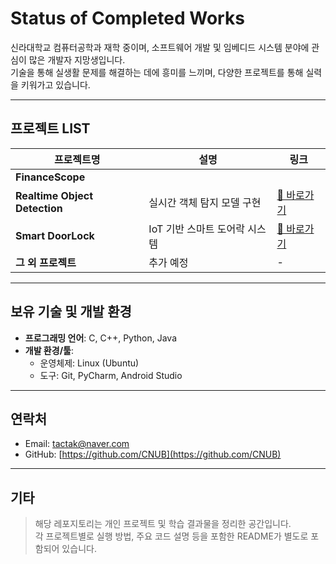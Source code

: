 # Status of Completed Works

신라대학교 컴퓨터공학과 재학 중이며, 소프트웨어 개발 및 임베디드 시스템 분야에 관심이 많은 개발자 지망생입니다.  
기술을 통해 실생활 문제를 해결하는 데에 흥미를 느끼며, 다양한 프로젝트를 통해 실력을 키워가고 있습니다.

---

## 프로젝트 LIST

| 프로젝트명 | 설명 | 링크 |
|------------|------|------|
| **FinanceScope** | | |
| **Realtime Object Detection** | 실시간 객체 탐지 모델 구현 | [🔗 바로가기](./Realtime%20object%20detection) |
| **Smart DoorLock** | IoT 기반 스마트 도어락 시스템 | [🔗 바로가기](./Smart%20DoorLock) |
| **그 외 프로젝트** | 추가 예정 | - | - |

---

## 보유 기술 및 개발 환경

- **프로그래밍 언어**: C, C++, Python, Java  
- **개발 환경/툴**:  
  - 운영체제: Linux (Ubuntu)  
  - 도구: Git, PyCharm, Android Studio

---

## 연락처

- Email: tactak@naver.com 
- GitHub: [https://github.com/CNUB](https://github.com/CNUB)  

---

## 기타

> 해당 레포지토리는 개인 프로젝트 및 학습 결과물을 정리한 공간입니다.  
> 각 프로젝트별로 실행 방법, 주요 코드 설명 등을 포함한 README가 별도로 포함되어 있습니다.
